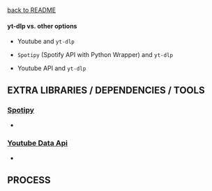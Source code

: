 [back to README](README.md)
#### yt-dlp vs. other options
- Youtube and `yt-dlp`

- `Spotipy` (Spotify API with Python Wrapper) and `yt-dlp`

- Youtube API and `yt-dlp`


## EXTRA LIBRARIES / DEPENDENCIES / TOOLS
### [Spotipy]()
- 

### [Youtube Data Api]()
- 

## PROCESS
